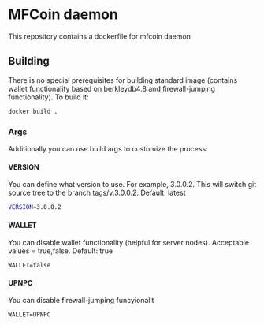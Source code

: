 # MFCoin daemon

This repository contains a dockerfile for mfcoin daemon

## Building
There is no special prerequisites for building standard image (contains wallet functionality based on berkleydb4.8 and firewall-jumping functionality). To build it:
```sh
docker build .
```
### Args
Additionally you can use build args to customize the process:
#### VERSION
You can define what version to use. For example, 3.0.0.2. This will switch git source tree to the branch tags/v.3.0.0.2. Default: latest
```sh
VERSION=3.0.0.2
```
#### WALLET
You can disable wallet functionality (helpful for server nodes). Acceptable values = true,false. Default: true
```
WALLET=false
```
#### UPNPC
You can disable firewall-jumping funcyionalit
```
WALLET=UPNPC
```
